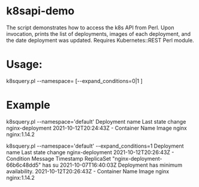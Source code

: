 # k8sapi-demo

The script demonstrates how to access the k8s API from Perl. Upon invocation, prints the list of deployments, images of each deployment, and the date deployment was updated.
Requires Kubernetes::REST Perl module.
 
# Usage:

k8squery.pl --namespace=<namespace> [--expand_conditions=0|1 ]

# Example

k8squery.pl --namespace='default'
Deployment name Last state change
nginx-deployment        2021-10-12T20:24:43Z
        - Container     Name            Image
                        nginx           nginx:1.14.2

k8squery.pl --namespace='default' --expand_conditions=1
Deployment name Last state change
nginx-deployment        2021-10-12T20:26:43Z
        - Condition     Message                                         Timestamp
                        ReplicaSet "nginx-deployment-66b6c48dd5" has su 2021-10-07T16:40:03Z
                        Deployment has minimum availability.            2021-10-12T20:26:43Z
        - Container     Name            Image
                        nginx           nginx:1.14.2

